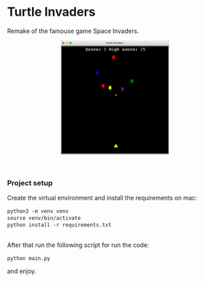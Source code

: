# Turtle Invaders

Remake of the famouse game Space Invaders.
<br/>
<p align="center">
<img src="images/turtle_invaders.png" width="50%" height="50%"  />
 </p>
<br/> 
<h3> Project setup </h3>
 
Create the virtual environment and install the requirements on mac:
<br/>
```
python3 -m venv venv
source venv/bin/activate
python install -r requirements.txt
```
<br/>
After that run the following script for run the code:

```
python main.py
```
and enjoy.
